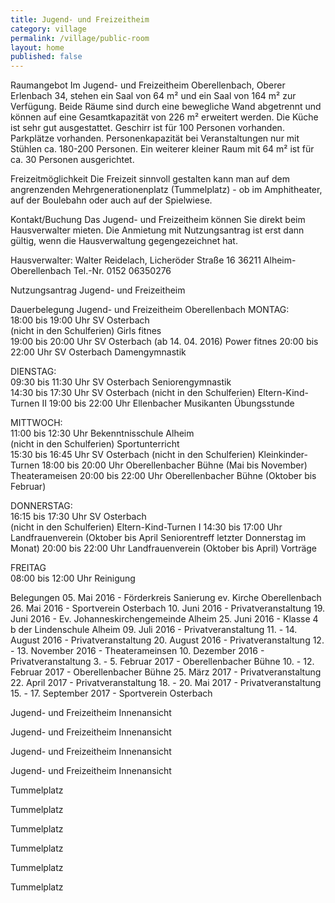 ```yaml
---
title: Jugend- und Freizeitheim
category: village
permalink: /village/public-room
layout: home
published: false
---
```


Raumangebot
Im Jugend- und Freizeitheim Oberellenbach, Oberer Erlenbach 34, stehen ein Saal von 64 m² und ein Saal von 164 m² zur Verfügung. Beide Räume sind durch eine bewegliche Wand abgetrennt und können auf eine Gesamtkapazität von 226 m² erweitert werden. Die Küche ist sehr gut ausgestattet. Geschirr ist für 100 Personen vorhanden. Parkplätze vorhanden. Personenkapazität bei Veranstaltungen nur mit Stühlen ca. 180-200 Personen. Ein weiterer kleiner Raum mit 64 m² ist für ca. 30 Personen ausgerichtet.

Freizeitmöglichkeit
Die Freizeit sinnvoll gestalten kann man auf dem angrenzenden Mehrgenerationenplatz (Tummelplatz) - ob im Amphitheater, auf der Boulebahn oder auch auf der Spielwiese. 

Kontakt/Buchung
Das Jugend- und Freizeitheim können Sie direkt beim Hausverwalter mieten.  Die Anmietung mit Nutzungsantrag ist erst dann gültig, wenn die Hausverwaltung gegengezeichnet hat.

Hausverwalter:
Walter Reidelach,
Licheröder Straße 16
36211 Alheim-Oberellenbach
Tel.-Nr. 0152 06350276 

Nutzungsantrag Jugend- und Freizeitheim

Dauerbelegung Jugend- und Freizeitheim Oberellenbach
MONTAG:                                                                              
18:00 bis 19:00 Uhr           SV Osterbach                             
(nicht in den Schulferien)   Girls fitnes                                                                    
19:00 bis 20:00 Uhr           SV Osterbach 
(ab 14. 04. 2016)               Power fitnes
20:00 bis 22:00 Uhr           SV Osterbach
                                          Damengymnastik 

DIENSTAG:                                                                              
09:30 bis 11:30 Uhr           SV Osterbach 
                                          Seniorengymnastik                                                                    
14:30 bis 17:30 Uhr           SV Osterbach 
(nicht in den Schulferien)   Eltern-Kind-Turnen II
19:00 bis 22:00 Uhr           Ellenbacher Musikanten
                                          Übungsstunde

MITTWOCH:                                                                              
11:00 bis 12:30 Uhr           Bekenntnisschule Alheim                              
(nicht in den Schulferien)   Sportunterricht                                                                    
15:30 bis 16:45 Uhr           SV Osterbach 
(nicht in den Schulferien)   Kleinkinder-Turnen
18:00 bis 20:00 Uhr           Oberellenbacher Bühne
(Mai bis November)           Theaterameisen
20:00 bis 22:00 Uhr           Oberellenbacher Bühne
(Oktober bis Februar)

DONNERSTAG:                                                                             
16:15 bis 17:30 Uhr           SV Osterbach                              
(nicht in den Schulferien)  Eltern-Kind-Turnen I
14:30 bis 17:00 Uhr           Landfrauenverein 
(Oktober bis April               Seniorentreff
letzter Donnerstag im Monat)
20:00 bis 22:00 Uhr           Landfrauenverein
(Oktober bis April)              Vorträge

FREITAG                                                                             
08:00 bis 12:00 Uhr           Reinigung

 

Belegungen
05. Mai 2016 - Förderkreis Sanierung ev. Kirche Oberellenbach
26. Mai 2016 - Sportverein Osterbach
10. Juni 2016 - Privatveranstaltung
19. Juni 2016 - Ev. Johanneskirchengemeinde Alheim
25. Juni 2016 - Klasse 4 b der Lindenschule Alheim
09. Juli 2016 - Privatveranstaltung
11. - 14. August 2016 - Privatveranstaltung
20. August 2016 - Privatveranstaltung
12. - 13. November 2016 - Theaterameinsen
10. Dezember 2016 - Privatveranstaltung
3. - 5. Februar 2017 - Oberellenbacher Bühne
10. - 12. Februar 2017 - Oberellenbacher Bühne
25. März 2017 - Privatveranstaltung
22. April 2017 - Privatveranstaltung
18. - 20. Mai 2017 - Privatveranstaltung
15. - 17. September 2017 - Sportverein Osterbach


Jugend- und Freizeitheim Innenansicht

 


Jugend- und Freizeitheim Innenansicht

 


Jugend- und Freizeitheim Innenansicht

 


Jugend- und Freizeitheim Innenansicht

 


Tummelplatz

 


Tummelplatz

 


Tummelplatz

 

 


Tummelplatz

 


Tummelplatz

 


Tummelplatz